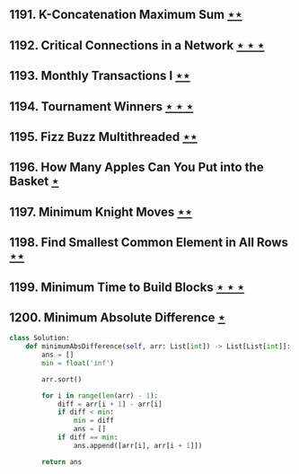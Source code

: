 ## 1191. K-Concatenation Maximum Sum [$\star\star$](https://leetcode.com/problems/k-concatenation-maximum-sum)

## 1192. Critical Connections in a Network [$\star\star\star$](https://leetcode.com/problems/critical-connections-in-a-network)

## 1193. Monthly Transactions I [$\star\star$](https://leetcode.com/problems/monthly-transactions-i)

## 1194. Tournament Winners [$\star\star\star$](https://leetcode.com/problems/tournament-winners)

## 1195. Fizz Buzz Multithreaded [$\star\star$](https://leetcode.com/problems/fizz-buzz-multithreaded)

## 1196. How Many Apples Can You Put into the Basket [$\star$](https://leetcode.com/problems/how-many-apples-can-you-put-into-the-basket)

## 1197. Minimum Knight Moves [$\star\star$](https://leetcode.com/problems/minimum-knight-moves)

## 1198. Find Smallest Common Element in All Rows [$\star\star$](https://leetcode.com/problems/find-smallest-common-element-in-all-rows)

## 1199. Minimum Time to Build Blocks [$\star\star\star$](https://leetcode.com/problems/minimum-time-to-build-blocks)

## 1200. Minimum Absolute Difference [$\star$](https://leetcode.com/problems/minimum-absolute-difference)

```python
class Solution:
    def minimumAbsDifference(self, arr: List[int]) -> List[List[int]]:
        ans = []
        min = float('inf')

        arr.sort()

        for i in range(len(arr) - 1):
            diff = arr[i + 1] - arr[i]
            if diff < min:
                min = diff
                ans = []
            if diff == min:
                ans.append([arr[i], arr[i + 1]])

        return ans
```
